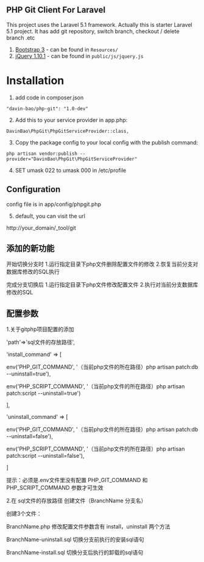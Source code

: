 ﻿## PHP Git Client For Laravel

This project uses the Laravel 5.1 framework. Actually this is starter Laravel 5.1 project. It has add git repository, switch branch, checkout / delete branch .etc

1. [Bootstrap 3](http://getbootstrap.com/) - can be found in ```Resources/```
2. [jQuery 1.10.1](https://jquery.com/) - can be found in ```public/js/jquery.js```

# Installation
1. add code in composer.json

```
"davin-bao/php-git": "1.0-dev"
```

2. Add this to your service provider in app.php:

```
DavinBao\PhpGit\PhpGitServiceProvider::class,
```

3. Copy the package config to your local config with the publish command:

```
php artisan vendor:publish --provider="DavinBao\PhpGit\PhpGitServiceProvider"
```
4. SET umask 022 to umask 000 in /etc/profile

## Configuration

config file is in app/config/phpgit.php

5. default, you can visit the url

http://your_domain/_tool/git

## 添加的新功能

 开始切换分支时
 1.运行指定目录下php文件删除配置文件的修改
 2.恢复当前分支对数据库修改的SQL执行

 完成分支切换后
 1.运行指定目录下php文件修改配置文件
 2.执行对当前分支数据库修改的SQL

## 配置参数

1.关于gitphp项目配置的添加

 'path'=>'sql文件的存放路径',

 'install_command' => [

  env('PHP_GIT_COMMAND', '（当前php文件的所在路径）php artisan patch:db --uninstall=true'),

  env('PHP_SCRIPT_COMMAND', '（当前php文件的所在路径）php artisan patch:script --uninstall=true')

  ],

 'uninstall_command' => [

  env('PHP_GIT_COMMAND', '（当前php文件的所在路径）php artisan patch:db --uninstall=false'),

  env('PHP_SCRIPT_COMMAND', '（当前php文件的所在路径）php artisan patch:script --uninstall=false'),

   ]

   提示：必须是.env文件里没有配置 PHP_GIT_COMMAND 和 PHP_SCRIPT_COMMAND 参数才可生效

2.在 sql文件的存放路径 创建文件（BranchName 分支名）

  创建3个文件：

  BranchName.php   修改配置文件参数含有 install，uninstall 两个方法

  BranchName-uninstall.sql  切换分支前执行的安装sql语句

  BranchName-install.sql  切换分支后执行的卸载的sql语句